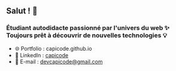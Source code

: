 ## **Salut !** 🙂

### Étudiant autodidacte passionné par l'univers du web ✨ Toujours prêt à découvrir de nouvelles technologies 💡

* 🌐 Portfolio  : capicode.github.io
* 🤵 LinkedIn   : [capicode](https://www.linkedin.com/in/giovanni-charles-edouard-a15337179/) 
* 📧 E-mail     : devcapicode@gmail.com